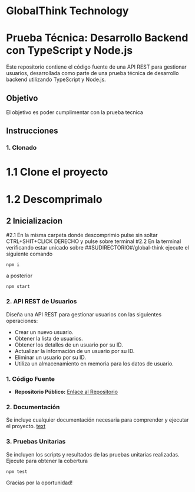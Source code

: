 # GlobalThink Technology
# Prueba Técnica: Desarrollo Backend con TypeScript y Node.js

Este repositorio contiene el código fuente de una API REST para gestionar usuarios, desarrollada como parte de una prueba técnica de desarrollo backend utilizando TypeScript y Node.js.

## Objetivo

El objetivo es poder cumplimentar con la prueba tecnica

## Instrucciones

### 1. Clonado

# 1.1 Clone el proyecto 
# 1.2 Descomprimalo 

## 2 Inicializacion

#2.1 En la misma carpeta donde descomprimio pulse sin soltar CTRL+SHIT+CLICK DERECHO y pulse sobre terminal
#2.2 En la terminal verificando estar unicado sobre ##SUDIRECTORIO#/global-think ejecute el siguiente comando

```
npm i
```
a posterior

```
npm start
````

### 2. API REST de Usuarios

Diseña una API REST para gestionar usuarios con las siguientes operaciones:

- Crear un nuevo usuario.
- Obtener la lista de usuarios.
- Obtener los detalles de un usuario por su ID.
- Actualizar la información de un usuario por su ID.
- Eliminar un usuario por su ID.
- Utiliza un almacenamiento en memoria para los datos de usuario.

### 1. Código Fuente

- **Repositorio Público:** [Enlace al Repositorio](#)
### 2. Documentación

Se incluye cualquier documentación necesaria para comprender y ejecutar el proyecto.
[text](http://localhost:3000/api/users/swagger-ui/)

### 3. Pruebas Unitarias

Se incluyen los scripts y resultados de las pruebas unitarias realizadas.
Ejecute para obtener la cobertura
```
npm test
````
Gracias por la oportunidad!
